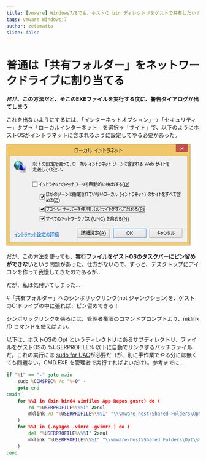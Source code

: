 ```yaml
---
title: [vmware] Windows7/8でも、ホストの bin ディレクトリをゲストで共有したい！
tags: vmware Windows:7
author: zetamatta
slide: false
---
```

# 普通は「共有フォルダー」をネットワークドライブに割り当てる

**だが、この方法だと、そこのEXEファイルを実行する度に、警告ダイアログが出てしまう**

これを出ないようにするには、「インターネットオプション」→「セキュリティー」タブ→「ロ－カルインターネット」を選択→「サイト」で、以下のようにホストOSがイントラネットに含まれるように設定してやる必要があった。

![20140822.png](e78d3ea1-2bdd-4aae-929d-9b8fc565f477.png)

だが、この方法を使っても、**実行ファイルをゲストOSのタスクバーにピン留めができない**という問題があった。仕方がないので、ずっと、デスクトップにアイコンを作って我慢してきたのであるが…

だが、私は気付いてしまった…

#「共有フォルダー」へのシンボリックリンク(not ジャンクション)を、ゲストのC:ドライブの中に張れば、ピン留めできる！

シンボリックリンクを張るには、管理者権限のコマンドプロンプトより、mklink /D コマンドを使えばよい。

以下は、ホストOSの Opt というディレクトリにあるサブディレクトリ、ファイルをゲストOSの %USERPROFILE% 以下に自動でリンクするバッチファイルだ。これの実行には [sudo for UAC](https://bitbucket.org/wantora/sudo)が必要だ（が、別に手作業でやる分には無くても問題ない。CMD.EXE を管理者で実行すればよいだけ）。参考までに…

```bat:SetVmHome.cmd
if "%1" == "-" goto main
    sudo %COMSPEC% /c "%~0" -
    goto end
:main
    for %%I in (bin bin64 vimfiles App Repos gosrc) do (
        rd "%USERPROFILE%\%%I" 2>nul
        mklink /D "%USERPROFILE%\%%I" "\\vmware-host\Shared Folders\Opt\%%I"
    )
    for %%I in (.nyagos .vimrc .gvimrc ) do (
        del "%USERPROFILE%\%%I" 2>nul
        mklink "%USERPROFILE%\%%I" "\\vmware-host\Shared Folders\Opt\%%I"
    )
:end
```

